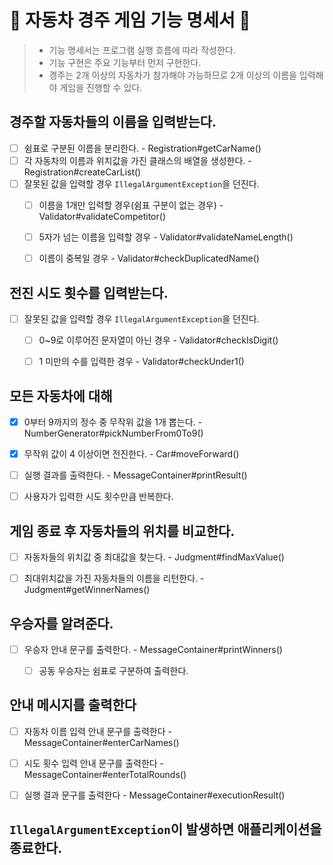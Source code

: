 # 🚗 자동차 경주 게임 기능 명세서 🏁

> - 기능 명세서는 프로그램 실행 흐름에 따라 작성한다.
> - 기능 구현은 주요 기능부터 먼저 구현한다.
> - 경주는 2개 이상의 자동차가 참가해야 가능하므로 2개 이상의 이름을 입력해야 게임을 진행할 수 있다.


## 경주할 자동차들의 이름을 입력받는다.
- [ ] 쉼표로 구분된 이름을 분리한다. - Registration#getCarName()
- [ ] 각 자동차의 이름과 위치값을 가진 클래스의 배열을 생성한다. - Registration#createCarList()
- [ ] 잘못된 값을 입력할 경우 `IllegalArgumentException`을 던진다.
  - [ ] 이름을 1개만 입력할 경우(쉼표 구분이 없는 경우) - Validator#validateCompetitor()
  - [ ] 5자가 넘는 이름을 입력할 경우 - Validator#validateNameLength()
  - [ ] 이름이 중복일 경우 - Validator#checkDuplicatedName()


## 전진 시도 횟수를 입력받는다.
- [ ] 잘못된 값을 입력할 경우 `IllegalArgumentException`을 던진다.
  - [ ] 0~9로 이루어진 문자열이 아닌 경우 - Validator#checkIsDigit()
  - [ ] 1 미만의 수를 입력한 경우 - Validator#checkUnder1()


## 모든 자동차에 대해
  - [X] 0부터 9까지의 정수 중 무작위 값을 1개 뽑는다. - NumberGenerator#pickNumberFrom0To9()
  - [X] 무작위 값이 4 이상이면 전진한다. - Car#moveForward()
  - [ ] 실행 결과를 출력한다. - MessageContainer#printResult()
  - [ ] 사용자가 입력한 시도 횟수만큼 반복한다.


## 게임 종료 후 자동차들의 위치를 비교한다.
  - [ ] 자동차들의 위치값 중 최대값을 찾는다. - Judgment#findMaxValue()
  - [ ] 최대위치값을 가진 자동차들의 이름을 리턴한다. - Judgment#getWinnerNames()


## 우승자를 알려준다.
  - [ ] 우승자 안내 문구를 출력한다. - MessageContainer#printWinners()
    - [ ] 공동 우승자는 쉼표로 구분하여 출력한다.


## 안내 메시지를 출력한다
- [ ] 자동차 이름 입력 안내 문구를 출력한다 - MessageContainer#enterCarNames()
- [ ] 시도 횟수 입력 안내 문구를 출력한다 - MessageContainer#enterTotalRounds()
- [ ] 실행 결과 문구를 출력한다 - MessageContainer#executionResult()


## `IllegalArgumentException`이 발생하면 애플리케이션을 종료한다.